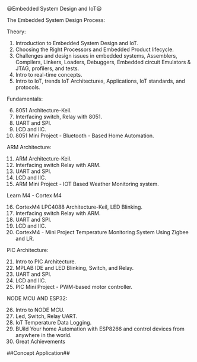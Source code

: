 

:smiley:Embedded System Design and IoT:smiley:

The Embedded System Design Process:

Theory:

1. Introduction to Embedded System Design and IoT.
2. Choosing the Right Processors and Embedded Product lifecycle.
3. Challenges and design issues in embedded systems, Assemblers, Compilers,    Linkers, Loaders, Debuggers, Embedded circuit Emulators & JTAG, profilers, and tests.
4. Intro to real-time concepts.
5. Intro to IoT, trends IoT Architectures, Applications, IoT standards, and protocols.

Fundamentals:

6. 8051 Architecture-Keil.
7. Interfacing switch, Relay with 8051.
8. UART and SPI.
9. LCD and IIC.
10. 8051 Mini Project - Bluetooth - Based Home Automation.

ARM Architecture:

11. ARM Architecture-Keil.
12. Interfacing switch Relay with ARM.
13. UART and SPI.
14. LCD and IIC.
15. ARM Mini Project - IOT Based Weather Monitoring system.


Learn M4 - Cortex M4

16. CortexM4 LPC4088 Architecture-Keil, LED Blinking.
17. Interfacing switch Relay with ARM.
18. UART and SPI.
19. LCD and IIC.
20. CortexM4 - Mini Project Temperature Monitoring System Using Zigbee and LR.

PIC Architecture:

21. Intro to PIC  Architecture.
22. MPLAB IDE and LED Blinking, Switch, and Relay.
23. UART and SPI.
24. LCD and IIC.
25. PIC Mini Project - PWM-based motor controller.

NODE MCU AND ESP32:

26. Intro to NODE MCU.
27. Led, Switch, Relay UART.
28. IoT Temperature Data Logging.
29. BUild Your home Automation with ESP8266 and control devices from anywhere in the world.
30. Great Achievements

##Concept Application## 
